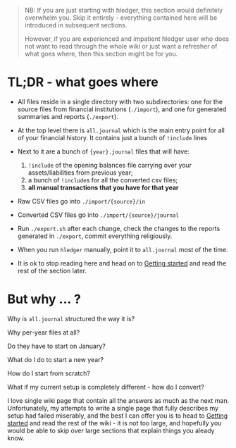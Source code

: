 > NB: If you are just starting with hledger, this section would definitely
> overwhelm you. Skip it entirely - everything contained here will be introduced in subsequent
> sections.
>
> However, if you are experienced and impatient hledger user who does not want to read through the whole wiki
> or just want a refresher of what goes where, then this section might be for you.

# TL;DR - what goes where

* All files reside in a single directory with two subdirectories: one
  for the source files from financial institutions (`./import`), and
  one for generated summaries and reports (`./export`).
  
* At the top level there is `all.journal` which is the main entry
  point for all of your financial history. It contains just a bunch
  of `!include` lines

* Next to it are a bunch of `{year}.journal` files that will have: 
  1. `!include` of the opening balances file carrying over your assets/liabilities from previous year; 
  2. a bunch of `!include`s for all the converted csv files; 
  3. **all manual transactions that you have for that year**

* Raw CSV files go into `./import/{source}/in`

* Converted CSV files go into `./import/{source}/journal`

* Run `./export.sh` after each change, check the changes to the
  reports generated in `./export`, commit everything religiously.

* When you run `hledger` manually, point it to `all.journal` most of the time.

* It is ok to stop reading here and head on to
  [Getting started](Getting-started.md) and read the rest of the
  section later.

# But why ... ?

Why is `all.journal` structured the way it is?

Why per-year files at all?

Do they have to start on January?

What do I do to start a new year?

How do I start from scratch?

What if my current setup is completely different - how do I convert?

I love single wiki page that contain all the answers as much as the
next man. Unfortunately, my attempts to write a single page that fully
describes my setup had failed miserably, and the best I can offer you
is to head to [Getting started](Getting-started.md) and read the rest
of the wiki - it is not too large, and hopefully you would be able to
skip over large sections that explain things you aleady know.
